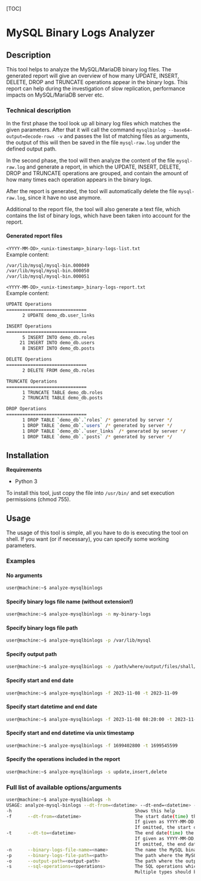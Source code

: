 [TOC]
# MySQL Binary Logs Analyzer

## Description
This tool helps to analyze the MySQL/MariaDB binary log files. The generated report will give an overview of
how many UPDATE, INSERT, DELETE, DROP and TRUNCATE operations appear in the binary logs. This report can help
during the investigation of slow replication, performance impacts on MySQL/MariaDB server etc.

### Technical description
In the first phase the tool look up all binary log files which matches the given parameters. After that it 
will call the command `mysqlbinlog --base64-output=decode-rows -v` and passes the list of matching files 
as arguments, the output of this will then be saved in the file `mysql-raw.log` under the defined output 
path.

In the second phase, the tool will then analyze the content of the file `mysql-raw.log` and generate a 
report, in which the UPDATE, INSERT, DELETE, DROP and TRUNCATE operations are grouped, and contain the 
amount of how many times each operation appears in the binary logs.

After the report is generated, the tool will automatically delete the file `mysql-raw.log`, since it have no use 
anymore.

Additional to the report file, the tool will also generate a text file, which contains the list of binary 
logs, which have been taken into account for the report.

#### Generated report files

`<YYYY-MM-DD>_<unix-timestamp>_binary-logs-list.txt`<br>
Example content:
```bash
/var/lib/mysql/mysql-bin.000049
/var/lib/mysql/mysql-bin.000050
/var/lib/mysql/mysql-bin.000051
```

`<YYYY-MM-DD>_<unix-timestamp>_binary-logs-report.txt`<br>
Example content:
```bash
UPDATE Operations
==============================
      2 UPDATE demo_db.user_links

INSERT Operations
==============================
      5 INSERT INTO demo_db.roles
     21 INSERT INTO demo_db.users
      8 INSERT INTO demo_db.posts

DELETE Operations
==============================
      2 DELETE FROM demo_db.roles

TRUNCATE Operations
==============================
      1 TRUNCATE TABLE demo_db.roles
      2 TRUNCATE TABLE demo_db.posts

DROP Operations
==============================
      1 DROP TABLE `demo_db`.`roles` /* generated by server */
      1 DROP TABLE `demo_db`.`users` /* generated by server */
      1 DROP TABLE `demo_db`.`user_links` /* generated by server */
      1 DROP TABLE `demo_db`.`posts` /* generated by server */
```

## Installation
**Requirements**

- Python 3

To install this tool, just copy the file into ```/usr/bin/``` and set execution permissions (chmod 755).
## Usage
The usage of this tool is simple, all you have to do is executing the tool on shell.
If you want (or if necessary), you can specify some working parameters.

### Examples ###

#### No arguments ####
```bash
user@machine:~$ analyze-mysqlbinlogs
```

#### Specify binary logs file name (without extension!) ####
```bash
user@machine:~$ analyze-mysqlbinlogs -n my-binary-logs
```

#### Specify binary logs file path ####
```bash
user@machine:~$ analyze-mysqlbinlogs -p /var/lib/mysql
```

#### Specify output path ####
```bash
user@machine:~$ analyze-mysqlbinlogs -o /path/where/output/files/shall/be/saved/
```

#### Specify start and end date ####
```bash
user@machine:~$ analyze-mysqlbinlogs -f 2023-11-08 -t 2023-11-09
```

#### Specify start datetime and end date ####
```bash
user@machine:~$ analyze-mysqlbinlogs -f 2023-11-08 08:20:00 -t 2023-11-09
```

#### Specify start and end datetime via unix timestamp ####
```bash
user@machine:~$ analyze-mysqlbinlogs -f 1699402800 -t 1699545599
```

#### Specify the operations included in the report ####
```bash
user@machine:~$ analyze-mysqlbinlogs -s update,insert,delete
```

### Full list of available options/arguments
```bash
user@machine:~$ analyze-mysqlbinlogs -h
USAGE: analyze-mysql-binlogs --dt-from=<datetime> --dt-end=<datetime> --binary-logs-file-name=<file-name-without-extension> --binary-logs-file-path=<path> --output-path=<output-path>
-h                                              Shows this help
-f      --dt-from=<datetime>                    The start date(time) the binary logs are created to analyze (allowed formats: YYYY-MM-DD, YYYY-MM-DD HH:MM:SS, Unix timestamp)
                                                If given as YYYY-MM-DD, then the start datetime will be: YYYY-MM-DD 00:00:00.
                                                If omitted, the start datetime will be the current date at 00:00:00.
-t      --dt-to=<datetime>                      The end date(time) the binary logs are created to analyze (allowed formats: YYYY-MM-DD, YYYY-MM-DD HH:MM:SS, Unix timestamp)
                                                If given as YYYY-MM-DD, then the end datetime will be: YYYY-MM-DD 23:59:59
                                                If omitted, the end datetime will be the current date at 23:59:59.
-n      --binary-logs-file-name=<name>          The name the MySQL binary log files without the file extension (default: mysql-bin)
-p      --binary-logs-file-path=<path>          The path where the MySQL binary logs are (default: /var/lib/mysql/)
-o      --output-path=<output-path>             The path where the output files are saved (default: <current-directory>)
-s      --sql-operations=<operations>           The SQL operations which shall be included in the report (default: all)
                                                Multiple types should be separated by comma. Example: --sql-operations=update,insert,delete
```